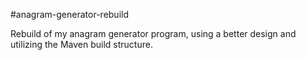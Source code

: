 #anagram-generator-rebuild

Rebuild of my anagram generator program, using a better design and utilizing the Maven build structure.
